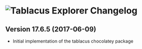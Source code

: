 # ![Tablacus Explorer Changelog](https://img.shields.io/badge/Tablacus%20Explorer-Package%20Changelog-blue.svg?style=for-the-badge)

## Version 17.6.5 (2017-06-09)
- Initial implementation of the tablacus chocolatey package
